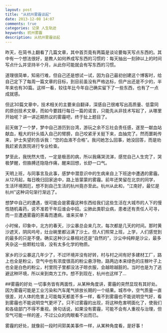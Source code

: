 ```yaml
---
layout: post
title: "从杭州雾霾谈起"
date: 2013-12-08 14:07
comments: true
categories: 记录 人生轨迹
keywords: 杭州雾霾
description: 从杭州雾霾谈起
---
```


昨天，在简书上翻看了几篇文章，其中首页竟有两篇是谈论要每天写点东西的。其中有一个想法很好，是教人如何养成写东西的习惯的：每天抽出一刻钟以上的时间写点什么并坚持半个月，从此你可能就会有写东西的习惯。

道理很简单，知易行难，但自己还是想试一试，因为自己最初创建这个博客时，给自己定下了每周一篇文章的目标，到目前虽没有严格达标，但产出还是不少的，半年来也有30篇。这样一看，较往年比今年自己确实留下了一些东西，也有了一点成就感。

但这30篇文章中，技术相关的主要来自翻译，深感自己很难写出高质量、低雷同的原创技术文章，而如今要践行每日一篇的诺言，只能先从非技术写起了，从哪里开始呢？讲一讲近期热议的雾霾吧，终于扯上题目了。

前天做了一个梦，梦中自己游历到台湾，游玩之余不忘社会责任感，遂至一献血站献血，粗大的针头插入自己的臂膀，自己咬紧牙关挺下来，血抽完了。然而噩耗传来，护士失望的告诉我：“您的血液不合格”。我问她怎么回事，她没回答，而是劝我赶紧去医院进行专业检查。

梦至此，我恍然大悟，一定是极恶的病，所以我痛哭流涕，感觉自己人生完了，哭极梦醒，但胳膊还隐隐作痛，醒来回想，长舒一口气。

天明上班，与同事言及此事，感梦中潜意识中的生病来自上下班途中遭遇的雾霾。从12月起，每日晚归回家途中，路上皆蒙蒙的雾霾。前年还笑留在北京的同学，生活环境困厄，想不到自己生活的杭州竟亦至此。杭州从此和，“江南好，最忆是杭州"这种词句渐行渐远了。

想梦中自己的遭遇，很可能会是雾霾这种东西给我们这些生活在大城市的人下的慢性随机毒药，说不准若干年后谁会中招。尘肺此类职业病，患者还有责任人可寻，而一旦遭遇雾霾的荼毒而遭病，谁来买单？

小时候，印象中，北方的春天，沙尘暴总会来几次，每次都是几天的时间。那时黄沙遮天，阴风呜号，灶台碗里都沾满了沙土。但人们照常上班，上学，人们感觉到的最多的只是不便。确实这种沙尘暴相对还是“自然的”，沙尘中纯粹是沙尘，最多夹杂这一些颗粒垃圾，没有太多化学的物质。

家乡的沙尘暴这几年少了，不过环境并没有好转，村与村之间有好多建材工厂，路上也全是粉尘，空气中也有浓度很高的粉尘悬浮物，路两边本来绿色的庄稼叶子上也全是白色的粉尘，村里院子里都没法子晾衣服，会越晾越脏的。当时也是为了逃避这种环境，所以来到南方工作。想不到现在，杭州也这样了...

##雾霾的好处
一切事务皆有两面性，从某种角度讲，雾霾的突然显现有其好处。因为雾霾可能是工业污染和汽车尾气排放长期的一个结果。城市中，空气质量一直很差，对人体的危害上可能每天都差不多一样，看不到雾霾也不能说明空气好，看到雾霾也不能说明空气更坏了。只不过雾霾的出现，将这种危害明面化了，使我们和各级部门不得不重视。换句话说，如果没有雾霾，可能不会有人重视与治理，但空气可能一样的差，不过公众的肉眼看不出而已。

雾霾的好处，就像前一段时间郭美美事件一样，从某种角度看，是好事！